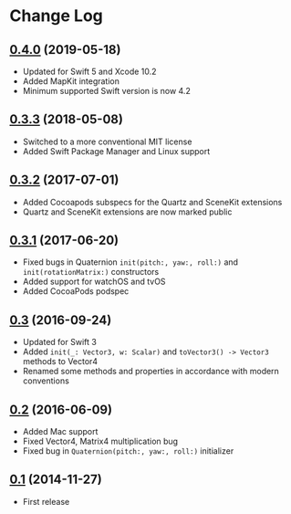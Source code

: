 # Change Log

## [0.4.0](https://github.com/nicklockwood/VectorMath/releases/tag/0.4.0) (2019-05-18)

- Updated for Swift 5 and Xcode 10.2
- Added MapKit integration
- Minimum supported Swift version is now 4.2

## [0.3.3](https://github.com/nicklockwood/VectorMath/releases/tag/0.3.3) (2018-05-08)

- Switched to a more conventional MIT license
- Added Swift Package Manager and Linux support

## [0.3.2](https://github.com/nicklockwood/VectorMath/releases/tag/0.3.2) (2017-07-01)

- Added Cocoapods subspecs for the Quartz and SceneKit extensions
- Quartz and SceneKit extensions are now marked public

## [0.3.1](https://github.com/nicklockwood/VectorMath/releases/tag/0.3.1) (2017-06-20)

- Fixed bugs in Quaternion `init(pitch:, yaw:, roll:)` and `init(rotationMatrix:)` constructors
- Added support for watchOS and tvOS
- Added CocoaPods podspec

## [0.3](https://github.com/nicklockwood/VectorMath/releases/tag/0.3) (2016-09-24)

- Updated for Swift 3
- Added `init(_: Vector3, w: Scalar)` and `toVector3() -> Vector3` methods to Vector4
- Renamed some methods and properties in accordance with modern conventions

## [0.2](https://github.com/nicklockwood/VectorMath/releases/tag/0.2) (2016-06-09)

- Added Mac support
- Fixed Vector4, Matrix4 multiplication bug
- Fixed bug in `Quaternion(pitch:, yaw:, roll:)` initializer

## [0.1](https://github.com/nicklockwood/VectorMath/releases/tag/0.1) (2014-11-27)

- First release
